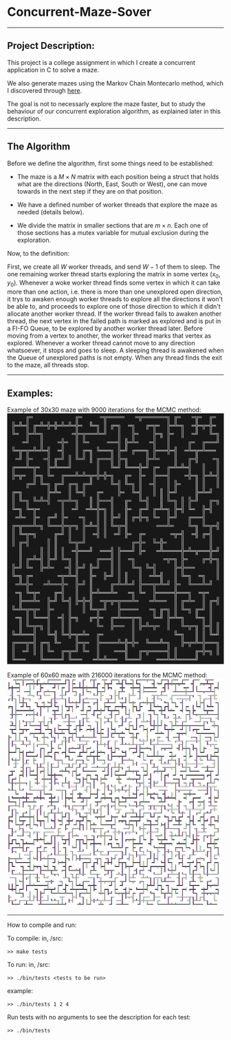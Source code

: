 # Concurrent-Maze-Sover
___
## Project Description:

This project is a college assignment in which I create a concurrent application in C to solve a maze.

We also generate mazes using the Markov Chain Montecarlo method, which I discovered through [here](https://www.youtube.com/watch?v=zbXKcDVV4G0).

The goal is not to necessarly explore the maze faster, but to study the behaviour of our concurrent exploration algorithm, as explained later in this description.
___
## The Algorithm

Before we define the algorithm, first some things need to be established:
* The maze is a $M \times N$ matrix with each position being a struct that holds what are the directions (North, East, South or West), one can move towards in the next step if they are on that position.

* We have a defined number of worker threads that explore the maze as needed (details below).

* We divide the matrix in smaller sections that are $m \times n$. Each one of those sections has a mutex variable for mutual exclusion during the exploration.

Now, to the definition:

First, we create all $W$ worker threads, and send $W-1$ of them to sleep. The one remaining worker thread starts exploring the matrix in some vertex $(x_0,y_0)$. Whenever a woke worker thread finds some vertex in which it can take more than one action, i.e. there is more than one unexplored open direction, it trys to awaken enough worker threads to explore all the directions it won't be able to, and proceeds to explore one of those direction to which it didn't allocate another worker thread. If the worker thread fails to awaken another thread, the next vertex in the failed path is marked as explored and is put in a FI-FO Queue, to be explored by another worker thread later. Before moving from a vertex to another, the worker thread marks that vertex as explored. Whenever a worker thread cannot move to any direction whatsoever, it stops and goes to sleep. A sleeping thread is awakened when the Queue of unexplored paths is not empty. When any thread finds the exit to the maze, all threads stop.

___
## Examples:
Example of 30x30 maze with 9000 iterations for the MCMC method:
![alt text](imgs/maze-1.png)

Example of 60x60 maze with 216000 iterations for the MCMC method:
![alt text](imgs/maze-2.png)

___
How to compile and run:

To compile:
in, /src:
```shell
>> make tests
```

To run:
in, /src:
```shell
>> ./bin/tests <tests to be run>
```
example:
```shell
>> ./bin/tests 1 2 4
```

Run tests with no arguments to see the description for each test:
```shell
>> ./bin/tests
```